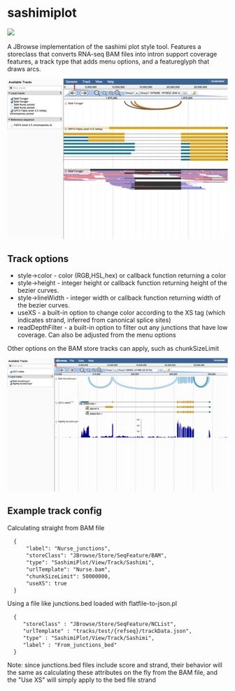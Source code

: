 # sashimiplot

![](https://travis-ci.org/cmdcolin/sashimiplot.svg?branch=master)

A JBrowse implementation of the sashimi plot style tool. Features a storeclass that converts RNA-seq BAM files into intron support coverage features, a track type that adds menu options, and a featureglyph that draws arcs.


![](img/out2.png)


## Track options


* style->color - color (RGB,HSL,hex) or callback function returning a color
* style->height - integer height or callback function returning height of the bezier curves.
* style->lineWidth - integer width or callback function returning width of the bezier curves.
* useXS - a built-in option to change color according to the XS tag (which indicates strand, inferred from canonical splice sites)
* readDepthFilter - a built-in option to filter out any junctions that have low coverage. Can also be adjusted from the menu options

Other options on the BAM store tracks can apply, such as chunkSizeLimit


![](img/out.png)


## Example track config

Calculating straight from BAM file

      {
          "label": "Nurse_junctions",
          "storeClass": "JBrowse/Store/SeqFeature/BAM",
          "type": "SashimiPlot/View/Track/Sashimi",
          "urlTemplate": "Nurse.bam",
          "chunkSizeLimit": 50000000,
          "useXS": true
      }

Using a file like junctions.bed loaded with flatfile-to-json.pl


      {
         "storeClass" : "JBrowse/Store/SeqFeature/NCList",
         "urlTemplate" : "tracks/test/{refseq}/trackData.json",
         "type" : "SashimiPlot/View/Track/Sashimi",
         "label" : "From_junctions_bed"
      }

Note: since junctions.bed files include score and strand, their behavior will the same as calculating these attributes on the fly from the BAM file, and the "Use XS" will simply apply to the bed file strand
